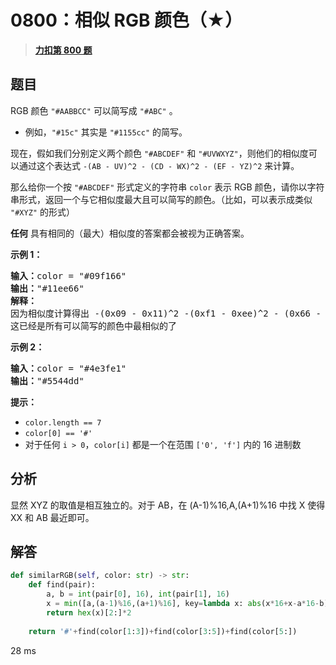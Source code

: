 # 0800：相似 RGB 颜色（★）


> <u>**[力扣第 800 题](https://leetcode.cn/problems/similar-rgb-color/)**</u>

## 题目

<p>RGB 颜色 <code>"#AABBCC"</code> 可以简写成 <code>"#ABC"</code> 。</p>

<ul>
<li>例如，<code>"#15c"</code> 其实是 <code>"#1155cc"</code> 的简写。</li>
</ul>

<p>现在，假如我们分别定义两个颜色 <code>"#ABCDEF"</code> 和 <code>"#UVWXYZ"</code>，则他们的相似度可以通过这个表达式 <code>-(AB - UV)^2 - (CD - WX)^2 - (EF - YZ)^2</code> 来计算。</p>

<p>那么给你一个按 <code>"#ABCDEF"</code> 形式定义的字符串 <code>color</code> 表示 RGB 颜色，请你以字符串形式，返回一个与它相似度最大且可以简写的颜色。（比如，可以表示成类似 <code>"#XYZ"</code> 的形式）</p>

<p><strong>任何</strong> 具有相同的（最大）相似度的答案都会被视为正确答案。</p>



<p><strong>示例 1：</strong></p>

<pre>
<strong>输入：</strong>color = "#09f166"
<strong>输出：</strong>"#11ee66"
<strong>解释：</strong>
因为相似度计算得出 -(0x09 - 0x11)^2 -(0xf1 - 0xee)^2 - (0x66 - 0x66)^2 = -64 -9 -0 = -73
这已经是所有可以简写的颜色中最相似的了
</pre>

<p><strong>示例 2：</strong></p>

<pre>
<strong>输入：</strong>color = "#4e3fe1"
<strong>输出：</strong>"#5544dd"
</pre>



<p><strong>提示：</strong></p>

<ul>
<li><code>color.length == 7</code></li>
<li><code>color[0] == '#'</code></li>
<li>对于任何 <code>i &gt; 0</code>，<code>color[i]</code> 都是一个在范围 <code>['0', 'f']</code> 内的 16 进制数</li>
</ul>


## 分析

显然 XYZ 的取值是相互独立的。对于 AB，在 (A-1)%16,A,(A+1)%16 中找 X 使得 XX 和 AB 最近即可。

## 解答


```python
def similarRGB(self, color: str) -> str:
	def find(pair):
		a, b = int(pair[0], 16), int(pair[1], 16)
		x = min([a,(a-1)%16,(a+1)%16], key=lambda x: abs(x*16+x-a*16-b))
		return hex(x)[2:]*2
	
	return '#'+find(color[1:3])+find(color[3:5])+find(color[5:])
```

28 ms
